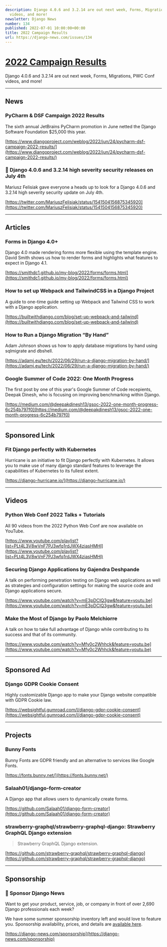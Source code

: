 ```yaml
---
description: Django 4.0.6 and 3.2.14 are out next week, Forms, Migrations, PWC Conf
  videos, and more!
newsletter: Django News
number: 134
published: 2022-07-01 10:00:00+00:00
title: 2022 Campaign Results
url: https://django-news.com/issues/134
---
```


# [2022 Campaign Results](https://django-news.com/issues/134)

Django 4.0.6 and 3.2.14 are out next week, Forms, Migrations, PWC Conf videos, and more!

----

## News

### PyCharm & DSF Campaign 2022 Results

<p>The sixth annual JetBrains PyCharm promotion in June netted the Django Software Foundation $25,000 this year.</p>

[https://www.djangoproject.com/weblog/2022/jun/24/pycharm-dsf-campaign-2022-results/](https://www.djangoproject.com/weblog/2022/jun/24/pycharm-dsf-campaign-2022-results/)

### 🚨  Django 4.0.6 and 3.2.14 high severity security releases on July 4th

<p>Mariusz Felisiak gave everyone a heads up to look for a Django 4.0.6 and 3.2.14 high severity security update on July 4th.</p>

[https://twitter.com/MariuszFelisiak/status/1541504156875345920](https://twitter.com/MariuszFelisiak/status/1541504156875345920)

----

## Articles

### Forms in Django 4.0+

<p>Django 4.0 made rendering forms more flexible using the template engine. David Smith shows us how to render forms and highlights what features to expect in Django 4.1.</p>

[https://smithdc1.github.io/my-blog/2022/forms/forms.html](https://smithdc1.github.io/my-blog/2022/forms/forms.html)

### How to set up Webpack and TailwindCSS in a Django Project

<p>A guide to one-time guide setting up Webpack and Tailwind CSS to work with a Django application.</p>

[https://builtwithdjango.com/blog/set-up-webpack-and-tailwind](https://builtwithdjango.com/blog/set-up-webpack-and-tailwind)

### How to Run a Django Migration “By Hand”

<p>Adam Johnson shows us how to apply database migrations by hand using sqlmigrate and dbshell.</p>

[https://adamj.eu/tech/2022/06/29/run-a-django-migration-by-hand/](https://adamj.eu/tech/2022/06/29/run-a-django-migration-by-hand/)

### Google Summer of Code 2022: One Month Progress

<p>The first post by one of this year's Google Summer of Code recepients, Deepak Dinesh, who is focusing on improving benchmarking within Django.</p>

[https://medium.com/@deepakdinesh13/gsoc-2022-one-month-progress-6c254b797f0](https://medium.com/@deepakdinesh13/gsoc-2022-one-month-progress-6c254b797f0)

----

## Sponsored Link

### Fit Django perfectly with Kubernetes

<p>Hurricane is an initiative to fit Django perfectly with Kubernetes. It allows you to make use of many django standard features to leverage the capabilities of Kubernetes to its fullest extent.</p>

[https://django-hurricane.io/](https://django-hurricane.io/)

----

## Videos

### Python Web Conf 2022 Talks + Tutorials

<p>All 90 videos from the 2022 Python Web Conf are now available on YouTube.</p>

[https://www.youtube.com/playlist?list=PLt4L3V8wVnF7PJ3wfq1rdJWX4ziasHMHl](https://www.youtube.com/playlist?list=PLt4L3V8wVnF7PJ3wfq1rdJWX4ziasHMHl)

### Securing Django Applications by Gajendra Deshpande

<p>A talk on performing penetration testing on Django web applications as well as strategies and configuration settings for making the source code and Django applications secure.</p>

[https://www.youtube.com/watch?v=mE3pDCIQ3gw&feature=youtu.be](https://www.youtube.com/watch?v=mE3pDCIQ3gw&feature=youtu.be)

### Make the Most of Django by Paolo Melchiorre

<p>A talk on how to take full advantage of Django while contributing to its success and that of its community.</p>

[https://www.youtube.com/watch?v=Mfy0c2Whhck&feature=youtu.be](https://www.youtube.com/watch?v=Mfy0c2Whhck&feature=youtu.be)

----

## Sponsored Ad

### Django GDPR Cookie Consent

<p>Highly customizable Django app to make your Django website compatible with GDPR Cookie law.</p>

[https://websightful.gumroad.com/l/django-gdpr-cookie-consent](https://websightful.gumroad.com/l/django-gdpr-cookie-consent)

----

## Projects

### Bunny Fonts

<p>Bunny Fonts are GDPR friendly and an alternative to services like Google Fonts.</p>

[https://fonts.bunny.net/](https://fonts.bunny.net/)

### Salaah01/django-form-creator

<p>A Django app that allows users to dynamically create forms.</p>

[https://github.com/Salaah01/django-form-creator](https://github.com/Salaah01/django-form-creator)

### strawberry-graphql/strawberry-graphql-django: Strawberry GraphQL Django extension

<blockquote><p>Strawberry GraphQL Django extension.</p></blockquote>

[https://github.com/strawberry-graphql/strawberry-graphql-django](https://github.com/strawberry-graphql/strawberry-graphql-django)

----

## Sponsorship

### 📰 Sponsor Django News

<p>Want to get your product, service, job, or company in front of over 2,690 Django professionals each week?</p>

<p>We have some summer sponsorship inventory left and would love to feature you.
Sponsorship availability, prices, and details are <a href="https://cur.at/8YwK8vR">available here</a>.</p>

[https://django-news.com/sponsorship](https://django-news.com/sponsorship)